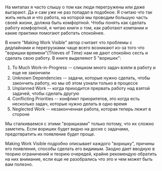 На митапах я часто слышу о том как люди перегружены или даже выгарают. Да и сам уже не раз попадал в подобное. Я считаю что так жить нельзя и что работа, на которой мы проводим большую часть своей жизни, должна быть комфортной. Чтобы понять как сделать работу комфортной, я читаю книги о том, как работают компании и какие практики помогают работать спокойнее.

В книге "Making Work Visible" автор считает что проблемы с дедлайнами и перегрузками чаще всего возникают из-за того что "воришки времени"(Thieves of Time) нам не дают спокойно сесть и сделать свою работу. В книге выделеяют 5 "воришек":

1. To Much Work-in-Progress -- слишком много задач взяли в работу и еще не закончили
1. Unknown Dependencies -- задачи, которые нужно сделать, чтобы закончить работу, но мы об этом узнали только в процессе
1. Unplanned Work -- когда приходится прервать работу над взятой задачей, чтобы сделать другую
1. Conflicting Priorities -- конфликт приоритетов, это когда есть несколько задач, которые нужно делать в одно время
1. Neglected Work -- незаконченная работа, которая теперь лежит в стороне

Мы сталкиваемся с этими "воришками" только потому, что их сложно заметить. Если воришек будет видно на доске с задачами, предотвратить их появление будет проще.

Making Work Visible подробно описывает каждого "воришку", причины его появления, способы сделать его видимым. Заодно дает вводную в теорию ограничений и теорию очередей, крайне рекомендую обратить на них внимание, если еще не разобрались что это и чем может быть вам полезно.

